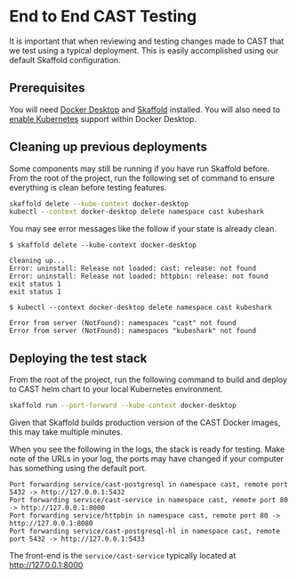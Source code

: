 # End to End CAST Testing

It is important that when reviewing and testing changes made to CAST that we test using a typical deployment. This is easily accomplished using our default Skaffold configuration.

## Prerequisites 

You will need [Docker Desktop](https://www.docker.com/products/docker-desktop/) and [Skaffold](https://skaffold.dev) installed. You will also need to [enable Kubernetes](https://docs.docker.com/desktop/kubernetes/#enable-kubernetes) support within Docker Desktop.

## Cleaning up previous deployments

Some components may still be running if you have run Skaffold before. From the root of the project, run the following set of command to ensure everything is clean before testing features.

```bash
skaffold delete --kube-context docker-desktop 
kubectl --context docker-desktop delete namespace cast kubeshark
```

You may see error messages like the follow if your state is already clean.

```
$ skaffold delete --kube-context docker-desktop 

Cleaning up...
Error: uninstall: Release not loaded: cast: release: not found
Error: uninstall: Release not loaded: httpbin: release: not found
exit status 1
exit status 1

$ kubectl --context docker-desktop delete namespace cast kubeshark

Error from server (NotFound): namespaces "cast" not found
Error from server (NotFound): namespaces "kubeshark" not found
```                                                                                   


## Deploying the test stack

From the root of the project, run the following command to build and deploy to CAST helm chart to your local Kubernetes environment.

```bash
skaffold run --port-forward --kube-context docker-desktop
```

Given that Skaffold builds production version of the CAST Docker images, this may take multiple minutes. 

When you see the following in the logs, the stack is ready for testing. Make note of the URLs in your log, the ports may have changed if your computer has something using the default port.

```
Port forwarding service/cast-postgresql in namespace cast, remote port 5432 -> http://127.0.0.1:5432
Port forwarding service/cast-service in namespace cast, remote port 80 -> http://127.0.0.1:8000
Port forwarding service/httpbin in namespace cast, remote port 80 -> http://127.0.0.1:8080
Port forwarding service/cast-postgresql-hl in namespace cast, remote port 5432 -> http://127.0.0.1:5433
```

The front-end is the `service/cast-service` typically located at <http://127.0.0.1:8000>
